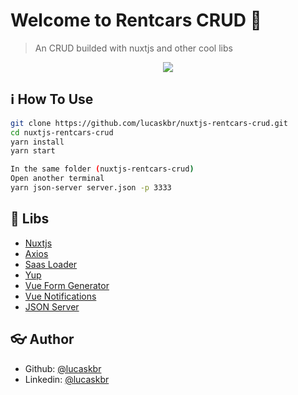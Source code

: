 

# Welcome to Rentcars CRUD :wave:


> An CRUD builded with nuxtjs and other cool libs

<p align="center">
  <img src="https://user-images.githubusercontent.com/39783638/68638882-b2ac2400-04e1-11ea-9ac5-6c85eda617b8.png">
</p>

## :information_source: How To Use

```sh
git clone https://github.com/lucaskbr/nuxtjs-rentcars-crud.git
cd nuxtjs-rentcars-crud
yarn install
yarn start
```

```sh
In the same folder (nuxtjs-rentcars-crud)
Open another terminal
yarn json-server server.json -p 3333
```

## :rocket: Libs

* [Nuxtjs](https://nuxtjs.org/)
* [Axios](https://github.com/axios/axios)
* [Saas Loader](https://github.com/webpack-contrib/sass-loader)
* [Yup](https://github.com/jquense/yup)
* [Vue Form Generator](https://github.com/vue-generators/vue-form-generator)
* [Vue Notifications](https://github.com/se-panfilov/vue-notifications)
* [JSON Server](https://github.com/typicode/json-server)




## :eyeglasses: Author

* Github: [@lucaskbr](https://github.com/lucaskbr)
* Linkedin: [@lucaskbr](https://www.linkedin.com/in/lucas-klasa-13891414b/)

